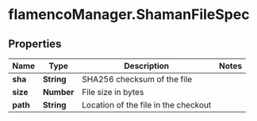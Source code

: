 # flamencoManager.ShamanFileSpec

## Properties

Name | Type | Description | Notes
------------ | ------------- | ------------- | -------------
**sha** | **String** | SHA256 checksum of the file | 
**size** | **Number** | File size in bytes | 
**path** | **String** | Location of the file in the checkout | 



